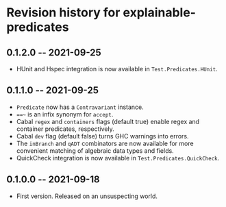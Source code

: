 # Revision history for explainable-predicates

## 0.1.2.0 -- 2021-09-25

* HUnit and Hspec integration is now available in `Test.Predicates.HUnit`.

## 0.1.1.0 -- 2021-09-25

* `Predicate` now has a `Contravariant` instance.
* `==~` is an infix synonym for `accept`.
* Cabal `regex` and `containers` flags (default true) enable regex and
  container predicates, respectively.
* Cabal `dev` flag (default false) turns GHC warnings into errors.
* The `inBranch` and `qADT` combinators are now available for more convenient
  matching of algebraic data types and fields.
* QuickCheck integration is now available in `Test.Predicates.QuickCheck`.

## 0.1.0.0 -- 2021-09-18

* First version. Released on an unsuspecting world.
